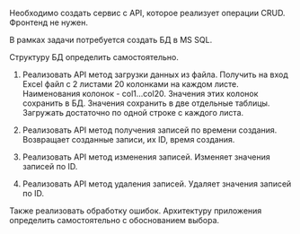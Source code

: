 Необходимо создать сервис с API, которое реализует операции CRUD.
Фронтенд не нужен.
 
В рамках задачи потребуется создать БД в MS SQL.
 
Структуру БД определить самостоятельно.
 
1. Реализовать API метод загрузки данных из файла.
Получить на вход Excel файл с 2 листами 20 колонками на каждом листе. Наименования колонок - col1...col20.
Значения этих колонок сохранить в БД. Значения сохранить в две отдельные таблицы.
Загружать достаточно по одной строке с каждого листа.
 
2. Реализовать API метод получения записей по времени создания.
Возвращает созданные записи, их ID, время создания.
 
3. Реализовать API метод изменения записей.
Изменяет значения записей по ID.
 
4. Реализовать API метод удаления записей.
Удаляет значения записей по ID.
 
Также реализовать обработку ошибок. Архитектуру приложения определить самостоятельно с обоснованием выбора. 
